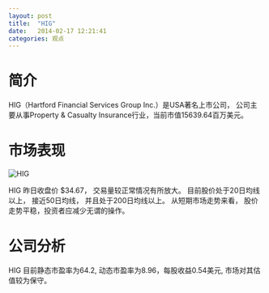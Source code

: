 ```yaml
---
layout: post
title:  "HIG"
date:   2014-02-17 12:21:41
categories: 观点
---
```


# 简介
HIG（Hartford Financial Services Group Inc.）是USA著名上市公司，
公司主要从事Property & Casualty Insurance行业，当前市值15639.64百万美元。

# 市场表现

![HIG](http://finviz.com/chart.ashx?t=HIG&ty=c&ta=1&p=d&s=l)

HIG 昨日收盘价 $34.67，
交易量较正常情况有所放大。
目前股价处于20日均线以上，
接近50日均线，
并且处于200日均线以上。
从短期市场走势来看，
股价走势平稳，投资者应减少无谓的操作。

# 公司分析
HIG 目前静态市盈率为64.2, 动态市盈率为8.96，每股收益0.54美元,
市场对其估值较为保守。

